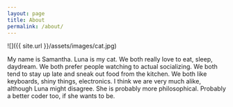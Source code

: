 ```yaml
---
layout: page
title: About
permalink: /about/
---
```


![]({{ site.url }}/assets/images/cat.jpg)

My name is Samantha. 
Luna is my cat. 
We both really love to eat, sleep, daydream. 
We both prefer people watching to actual socializing. 
We both tend to stay up late and sneak out food from the kitchen. 
We both like keyboards, shiny things, electronics. 
I think we are very much alike, although Luna might disagree.
She is probably more philosophical. 
Probably a better coder too, if she wants to be. 
